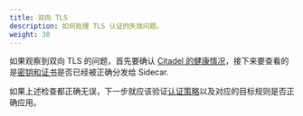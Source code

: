 ```yaml
---
title: 双向 TLS
description: 如何处理 TLS 认证的失效问题。
weight: 30
---
```


如果观察到双向 TLS 的问题，首先要确认 [Citadel 的健康情况](/zh/docs/ops/security/repairing-citadel/)，接下来要查看的是[密钥和证书](/docs/ops/security/keys-and-certs/)是否已经被正确分发给 Sidecar.

如果上述检查都正确无误，下一步就应该验证[认证策略](/zh/docs/tasks/security/authn-policy/)以及对应的目标规则是否正确应用。
